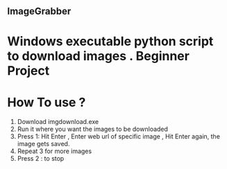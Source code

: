## ImageGrabber

# Windows executable python script to download images . Beginner Project

# How To use ?

1. Download imgdownload.exe
2. Run it where you want the images to be downloaded
3. Press 1: Hit Enter , Enter web url of specific image , Hit Enter again, the image gets saved.
4. Repeat 3 for more images
5. Press 2 : to stop

